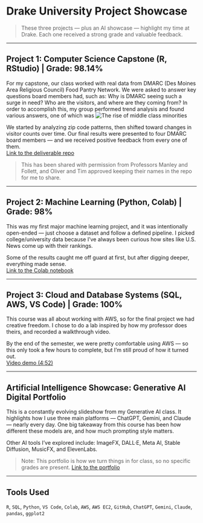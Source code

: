 # Drake University Project Showcase

> These three projects — plus an AI showcase — highlight my time at Drake. Each one received a strong grade and valuable feedback.

---

## Project 1: Computer Science Capstone (R, RStudio) | Grade: 98.14%  
For my capstone, our class worked with real data from DMARC (Des Moines Area Religious Council) Food Pantry Network. We were asked to answer key questions board members had, such as: Why is DMARC seeing such a surge in need? Who are the visitors, and where are they coming from? In order to accomplish this, my group performed trend analysis and found various answers, one of which was ![The rise of middle class minorities](https://github.com/user-attachments/assets/181fe047-41e2-46f4-8c23-b23a1c969c97)


We started by analyzing zip code patterns, then shifted toward changes in visitor counts over time. Our final results were presented to four DMARC board members — and we received positive feedback from every one of them.  
[Link to the deliverable repo](https://github.com/Bradleyda932/DMARC-Project-Deliverable) 

> This has been shared with permission from Professors Manley and Follett, and Oliver and Tim approved keeping their names in the repo for me to share.

---

## Project 2: Machine Learning (Python, Colab) | Grade: 98%  
This was my first major machine learning project, and it was intentionally open-ended — just choose a dataset and follow a defined pipeline. I picked college/university data because I’ve always been curious how sites like U.S. News come up with their rankings.

Some of the results caught me off guard at first, but after digging deeper, everything made sense.  
[Link to the Colab notebook](https://colab.research.google.com/drive/10VQG-SypWoHKRV0bVFFrwt4SqGN7BO3R?usp=sharing)

---

## Project 3: Cloud and Database Systems (SQL, AWS, VS Code) | Grade: 100%  
This course was all about working with AWS, so for the final project we had creative freedom. I chose to do a lab inspired by how my professor does theirs, and recorded a walkthrough video. 

By the end of the semester, we were pretty comfortable using AWS — so this only took a few hours to complete, but I’m still proud of how it turned out.  
[Video demo (4:52)](https://youtu.be/c47q4eyswJo)

---

## Artificial Intelligence Showcase: Generative AI Digital Portfolio  
This is a constantly evolving slideshow from my Generative AI class. It highlights how I use three main platforms — ChatGPT, Gemini, and Claude — nearly every day. One big takeaway from this course has been how different these models are, and how much prompting style matters.

Other AI tools I’ve explored include: ImageFX, DALL·E, Meta AI, Stable Diffusion, MusicFX, and ElevenLabs.  

> Note: This portfolio is how we turn things in for class, so no specific grades are present. 
[Link to the portfolio](https://docs.google.com/presentation/d/1gxxbLjbwrt-RHYnDgLavBps4qDukjjNavULU4iQdw-8/edit?usp=sharing)

---

## Tools Used  
`R`, `SQL`, `Python`, `VS Code`, `Colab`, `AWS`, `AWS EC2`, `GitHub`, `ChatGPT`, `Gemini`, `Claude`, `pandas`, `ggplot2`

